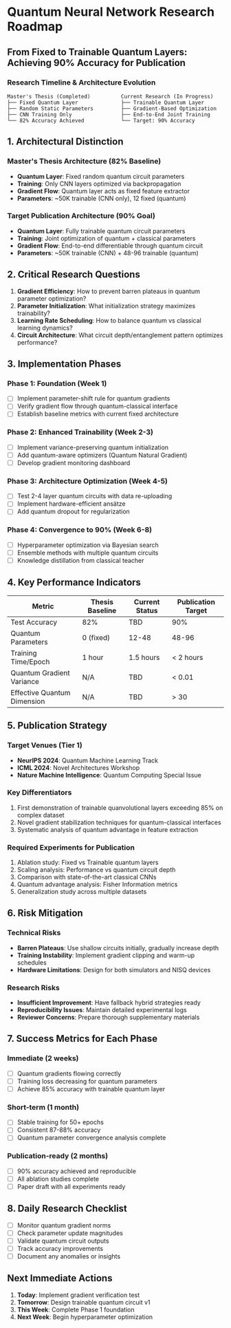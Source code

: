 # Quantum Neural Network Research Roadmap
## From Fixed to Trainable Quantum Layers: Achieving 90% Accuracy for Publication

### Research Timeline & Architecture Evolution

```
Master's Thesis (Completed)          Current Research (In Progress)
├── Fixed Quantum Layer              ├── Trainable Quantum Layer
├── Random Static Parameters         ├── Gradient-Based Optimization
├── CNN Training Only                ├── End-to-End Joint Training
└── 82% Accuracy Achieved            └── Target: 90% Accuracy
```

## 1. Architectural Distinction

### Master's Thesis Architecture (82% Baseline)
- **Quantum Layer**: Fixed random quantum circuit parameters
- **Training**: Only CNN layers optimized via backpropagation
- **Gradient Flow**: Quantum layer acts as fixed feature extractor
- **Parameters**: ~50K trainable (CNN only), 12 fixed (quantum)

### Target Publication Architecture (90% Goal)
- **Quantum Layer**: Fully trainable quantum circuit parameters
- **Training**: Joint optimization of quantum + classical parameters
- **Gradient Flow**: End-to-end differentiable through quantum circuit
- **Parameters**: ~50K trainable (CNN) + 48-96 trainable (quantum)

## 2. Critical Research Questions

1. **Gradient Efficiency**: How to prevent barren plateaus in quantum parameter optimization?
2. **Parameter Initialization**: What initialization strategy maximizes trainability?
3. **Learning Rate Scheduling**: How to balance quantum vs classical learning dynamics?
4. **Circuit Architecture**: What circuit depth/entanglement pattern optimizes performance?

## 3. Implementation Phases

### Phase 1: Foundation (Week 1)
- [ ] Implement parameter-shift rule for quantum gradients
- [ ] Verify gradient flow through quantum-classical interface
- [ ] Establish baseline metrics with current fixed architecture

### Phase 2: Enhanced Trainability (Week 2-3)
- [ ] Implement variance-preserving quantum initialization
- [ ] Add quantum-aware optimizers (Quantum Natural Gradient)
- [ ] Develop gradient monitoring dashboard

### Phase 3: Architecture Optimization (Week 4-5)
- [ ] Test 2-4 layer quantum circuits with data re-uploading
- [ ] Implement hardware-efficient ansätze
- [ ] Add quantum dropout for regularization

### Phase 4: Convergence to 90% (Week 6-8)
- [ ] Hyperparameter optimization via Bayesian search
- [ ] Ensemble methods with multiple quantum circuits
- [ ] Knowledge distillation from classical teacher

## 4. Key Performance Indicators

| Metric | Thesis Baseline | Current Status | Publication Target |
|--------|----------------|----------------|-------------------|
| Test Accuracy | 82% | TBD | 90% |
| Quantum Parameters | 0 (fixed) | 12-48 | 48-96 |
| Training Time/Epoch | 1 hour | 1.5 hours | < 2 hours |
| Quantum Gradient Variance | N/A | TBD | < 0.01 |
| Effective Quantum Dimension | N/A | TBD | > 30 |

## 5. Publication Strategy

### Target Venues (Tier 1)
- **NeurIPS 2024**: Quantum Machine Learning Track
- **ICML 2024**: Novel Architectures Workshop
- **Nature Machine Intelligence**: Quantum Computing Special Issue

### Key Differentiators
1. First demonstration of trainable quanvolutional layers exceeding 85% on complex dataset
2. Novel gradient stabilization techniques for quantum-classical interfaces
3. Systematic analysis of quantum advantage in feature extraction

### Required Experiments for Publication
1. Ablation study: Fixed vs Trainable quantum layers
2. Scaling analysis: Performance vs quantum circuit depth
3. Comparison with state-of-the-art classical CNNs
4. Quantum advantage analysis: Fisher Information metrics
5. Generalization study across multiple datasets

## 6. Risk Mitigation

### Technical Risks
- **Barren Plateaus**: Use shallow circuits initially, gradually increase depth
- **Training Instability**: Implement gradient clipping and warm-up schedules
- **Hardware Limitations**: Design for both simulators and NISQ devices

### Research Risks
- **Insufficient Improvement**: Have fallback hybrid strategies ready
- **Reproducibility Issues**: Maintain detailed experimental logs
- **Reviewer Concerns**: Prepare thorough supplementary materials

## 7. Success Metrics for Each Phase

### Immediate (2 weeks)
- [ ] Quantum gradients flowing correctly
- [ ] Training loss decreasing for quantum parameters
- [ ] Achieve 85% accuracy with trainable quantum layer

### Short-term (1 month)
- [ ] Stable training for 50+ epochs
- [ ] Consistent 87-88% accuracy
- [ ] Quantum parameter convergence analysis complete

### Publication-ready (2 months)
- [ ] 90% accuracy achieved and reproducible
- [ ] All ablation studies complete
- [ ] Paper draft with all experiments ready

## 8. Daily Research Checklist

- [ ] Monitor quantum gradient norms
- [ ] Check parameter update magnitudes
- [ ] Validate quantum circuit outputs
- [ ] Track accuracy improvements
- [ ] Document any anomalies or insights

## Next Immediate Actions

1. **Today**: Implement gradient verification test
2. **Tomorrow**: Design trainable quantum circuit v1
3. **This Week**: Complete Phase 1 foundation
4. **Next Week**: Begin hyperparameter optimization